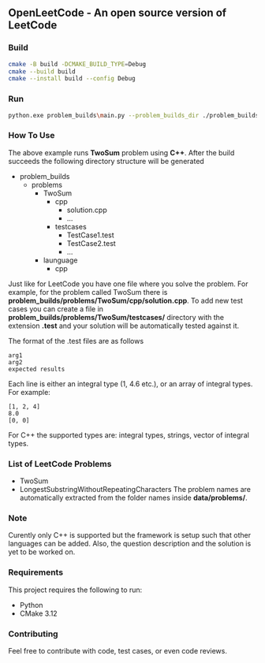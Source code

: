 OpenLeetCode - An open source version of LeetCode
--------------------------------------------------------

### Build
```bash 
cmake -B build -DCMAKE_BUILD_TYPE=Debug
cmake --build build
cmake --install build --config Debug
```

### Run
```bash
python.exe problem_builds\main.py --problem_builds_dir ./problem_builds --language cpp --problem TwoSum
```

### How To Use
The above example runs **TwoSum** problem using **C++**.
After the build succeeds the following directory structure will be generated

- problem_builds
  - problems
    - TwoSum
      - cpp
        - solution.cpp
        - ...
      - testcases
        - TestCase1.test
        - TestCase2.test
        - ...
    - launguage
      - cpp

Just like for LeetCode you have one file where you solve the problem. For example, for the problem called TwoSum there is **problem_builds/problems/TwoSum/cpp/solution.cpp**. To add new test cases you can create a file in **problem_builds/problems/TwoSum/testcases/** directory with the extension **.test** and your solution will be automatically tested against it.

The format of the .test files are as follows

```text
arg1
arg2
expected results
```

Each line is either an integral type (1, 4.6 etc.), or an array of integral types. For example:

```text
[1, 2, 4]
8.0
[0, 0]
```

For C++ the supported types are: integral types, strings, vector of integral types.

### List of LeetCode Problems
* TwoSum
* LongestSubstringWithoutRepeatingCharacters
The problem names are automatically extracted from the folder names inside **data/problems/**.

### Note
Curently only C++ is supported but the framework is setup such that other languages can be added. Also, the question description and the solution is yet to be worked on.

### Requirements
This project requires the following to run:

- Python
- CMake 3.12

### Contributing
Feel free to contribute with code, test cases, or even code reviews.